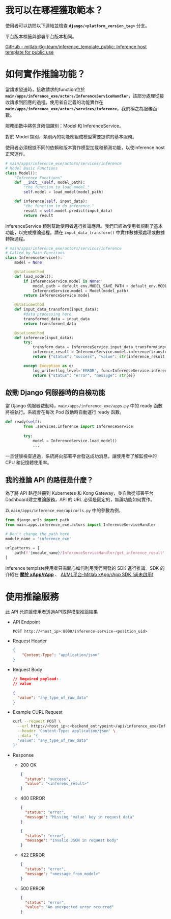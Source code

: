 # 我可以在哪裡獲取範本？

使用者可以訪問以下連結並檢查 **`django/<platform_version_tag>`** 分支。

平台版本標籤與部署平台版本相同。

[GitHub - mitlab-6g-team/inference_template_public: Inference host template for public use](https://github.com/mitlab-6g-team/inference_template_public)

# 如何實作推論功能？

當請求發送時，接收請求的function位於 **`main/apps/inference_exe/actors/InferenceServiceHandler`**，該部分處理從接收請求到回應的過程。使用者自定義的功能實作在 **`main/apps/inference_exe/actors/services/inference`**，我們稱之為服務函數。

服務函數中將包含兩個類別：Model 和 InferenceService。

對於 Model 類別，類別內的功能應組成模型需要提供的基本服務。

使用者必須根據不同的依賴和版本實作模型加載和預測功能，以使inference host正常運作。

```python
# main/apps/inference_exe/actors/services/inference
# Model Basic Functions
class Model():
    "Inference Functions"
    def __init__(self, model_path):
        "the function to load model."
        self.model = load_model(model_path)

    def inference(self, input_data):
        "the function to do inference."
        result = self.model.predict(input_data)
        return result

```

InferenceService 類別幫助使用者進行推論應用。我們已經為使用者規劃了基本功能，以完成推論過程。請在 `input_data_transform()` 中實作數據預處理或數據轉換過程。

```python
# main/apps/inference_exe/actors/services/inference
# Called by Main Functions
class InferenceService():
    model = None

    @staticmethod
    def load_model():
        if InferenceService.model is None:
            model_path = default_env.MODEL_SAVE_PATH + default_env.MODEL_FILE_NAME
            InferenceService.model = Model(model_path)
        return InferenceService.model

    @staticmethod
    def input_data_transform(input_data):
        #data processing here
        transformed_data = input_data
        return transformed_data

    @staticmethod
    def inference(input_data):
        try:
            transform_data = InferenceService.input_data_transform(input_data)
            inference_result = InferenceService.model.inference(transform_data)
            return {"status": "success", "value": str(inference_result.tolist())}

        except Exception as e:
            log_writer(log_level='ERROR', func=InferenceService.inference, message=str(e))
            return {"status": "error", "message": str(e)}
```

## 啟動 Django 伺服器時的自檢功能

當 Django 伺服器啟動時，`main/apps/inference_exe/apps.py` 中的 ready 函數將被執行。系統會在每次 Pod 啟動時自動運行 ready 函數。

```python
def ready(self):
        from .services.inference import InferenceService
        
        try: 
            model = InferenceService.load_model()
            ...
```

一旦健康檢查通過，系統將向部署平台發送成功消息，讓使用者了解監控中的 CPU 和記憶體使用率。

## 我的推論 API 的路徑是什麼？

為了將 API 路徑註冊到 Kubernetes 和 Kong Gateway，並自動從部署平台Dashboard建立推論服務，API 的 URL 必須是固定的，無論功能如何實作。

以 `main/apps/inference_exe/api/urls.py` 中的參數為例，

```python
from django.urls import path
from main.apps.inference_exe.actors import InferenceServiceHandler

# Don't change the path here
module_name = 'inference_exe'

urlpatterns = [
    path(f'{module_name}/InferenceServiceHandler/get_inference_result', InferenceServiceHandler.get_inference_result)
]
```

Inference template使用者只需關心如何利用我們開發的 SDK 進行推論。SDK 的介紹在 [**關於 xApp/rApp**](https://www.notion.so/xApp-rApp-61e66013c6c64f0988dccdbcdf742225?pvs=21) 、 [AI/ML平台-Mitlab xApp/rApp SDK (尚未啟用)](https://www.notion.so/AI-ML-Mitlab-xApp-rApp-SDK-106b65a4cedb8018bed1e87eda22bf49?pvs=21) 

# 使用推論服務

此 API 允許讓使用者透過API取得模型推論結果

- API Endpoint
    
    ```
    POST http://<host_ip>:8000/inference-service-<position_uid>
    ```
    
- Request Header
    
    ```json
    {
    	"Content-Type": "application/json"
    }
    ```
    
- Request Body
    
    ```json
    // Required payload: 
    // value
    
    {
      "value": "any_type_of_raw_data"
    }
    ```
    
- Example CURL Request
    
    ```bash
    curl --request POST \
      --url http://<host_ip>:<backend_entrypoint>/api/inference_exe/InferenceServiceHandler/get_inference_result \
      --header 'Content-Type: application/json' \
      --data '{
      "value": "any_type_of_raw_data"
    }'
    ```
    
- Response

    - 200 OK
        
        ```json
        {
          "status": "success",
          "value": "<inferenc_result>"
        }
        ```
    - 400 ERROR
        ```json
        {
          "status": "error",
          "message": "Missing 'value' key in request data"
        }
        ```
    
        ```json
        {
          "status": "error",
          "message": "Invalid JSON in request body"
        }
        ```
    - 422 ERROR
        
        ```json
        {
          "status": "error",
          "message": "<message_from_model>"
        }
        ```
    - 500 ERROR
        ```json
        {
          "status": "error",
          "value": "An unexpected error occurred"
        }
        ```